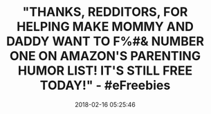 ---
title: >-
  "THANKS, REDDITORS, FOR HELPING MAKE MOMMY AND DADDY WANT TO F%#&AMP; NUMBER
  ONE ON AMAZON'S PARENTING HUMOR LIST! IT'S STILL FREE TODAY!" - #eFreebies
name: 'Mommy and Daddy want to F%#&'
date: '2018-02-16 05:25:46'
buy_now: >-
  https://www.amazon.com/Mommy-Daddy-want-Michael-Glouberman-ebook/dp/B0170EVRB4?SubscriptionId=AKIAIA5RBQIWQVTCUEUQ&tag=coldcutdeals-20&linkCode=xm2&camp=2025&creative=165953&creativeASIN=B0170EVRB4
description_markdown: |-
  Mommy and Daddy want to F%#&

   
tweet_id_str: '964370195312553989'
price: ''
you_save: ''
asin: B0170EVRB4
image: 'https://images-na.ssl-images-amazon.com/images/I/51pvdaKaTlL.jpg'

---